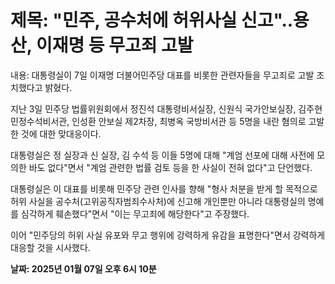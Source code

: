 # **제목: "민주, 공수처에 허위사실 신고"..용산, 이재명 등 무고죄 고발**

  내용: 대통령실이 7일 이재명 더불어민주당 대표를 비롯한 관련자들을 무고죄로 고발 조치했다고 밝혔다.  

지난 3일 민주당 법률위원회에서 정진석 대통령비서실장, 신원식 국가안보실장, 김주현 민정수석비서관, 인성환 안보실 제2차장, 최병옥 국방비서관 등 5명을 내란 혐의로 고발한 것에 대한 맞대응이다.   

대통령실은 정 실장과 신 실장, 김 수석 등 이들 5명에 대해 "계엄 선포에 대해 사전에 모의한 바도 없다"면서 "계엄 관련한 법률 검토 등을 한 사실이 전혀 없다"고 단언했다.   

대통령실은 이 대표를 비롯해 민주당 관련 인사를 향해 "형사 처분을 받게 할 목적으로 허위 사실을 공수처(고위공직자범죄수사처)에 신고해 개인뿐만 아니라 대통령실의 명예를 심각하게 훼손했다"면서 "이는 무고죄에 해당한다"고 주장했다.   

이어 "민주당의 허위 사실 유포와 무고 행위에 강력하게 유감을 표명한다"면서 강력하게 대응할 것을 시사했다.

  **날짜: 2025년 01월 07일 오후 6시 10분**